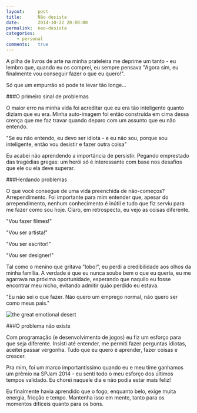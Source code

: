 ```yaml
---
layout:     post
title:      Não desista
date:       2014-10-22 20:00:00
permalink:  nao-desista
categories:
    - personal
comments:   true
---
```


A pilha de livros de arte na minha prateleira me deprime um tanto - eu lembro que, quando eu os comprei, eu sempre pensava "Agora sim, eu finalmente vou conseguir fazer o que eu quero!".

Só que um empurrão só pode te levar tão longe...

###O primeiro sinal de problemas

O maior erro na minha vida foi acreditar que eu era tão inteligente quanto diziam que eu era. Minha auto-imagem foi então construída em cima dessa crença que me faz travar quando deparo com um assunto que eu não entendo.

"Se eu não entendo, eu devo ser idiota - e eu não sou, porque sou inteligente, então vou desistir e fazer outra coisa"

Eu acabei não aprendendo a importância de persistir. Pegando emprestado das tragédias gregas: um herói só é interessante com base nos desafios que ele ou ela deve superar.

###Herdando problemas

O que você consegue de uma vida preenchida de não-começos? Arrependimento. Foi importante para mim entender que, apesar do arrependimento, nenhum conhecimento é inútil e tudo que fiz serviu para me fazer como sou hoje. Claro, em retrospecto, eu vejo as coisas diferente.

"Vou fazer filmes!"

"Vou ser artista!"

"Vou ser escritor!"

"Vou ser designer!"

Tal como o menino que gritava "lobo!", eu perdi a credibilidade aos olhos da minha família. A verdade é que eu nunca soube bem o que eu queria, eu me agarrava na próxima oportunidade, esperando que naquilo eu fosse encontrar meu nicho, evitando admitir quão perdido eu estava.

"Eu não sei o que fazer. Não quero um emprego normal, não quero ser como meus pais."

![the great emotional desert]({{site.baseurl}}/assets/emotional_desert.png)

###O problema não existe

Com programação (e desenvolvimento de jogos) eu fiz um esforço para que seja diferente. Insisti até entender, me permiti fazer perguntas idiotas, aceitei passar vergonha. Tudo que eu quero é aprender, fazer coisas e crescer.

Pra mim, foi um marco importantíssimo quando eu e meu time ganhamos um prêmio na SPJam 2014 - eu senti todo o meu esforço dos últimos tempos validado. Eu chorei naquele dia e não podia estar mais feliz!

Eu finalmente havia aprendido que o fogo, enquanto belo, exige muita energia, fricção e tempo.
Mantenha isso em mente, tanto para os momentos difíceis quanto para os bons.